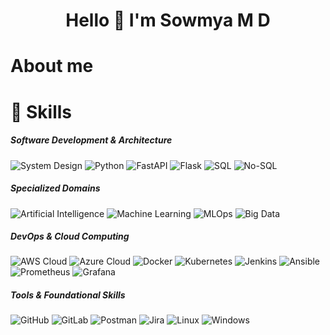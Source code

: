 <h1 align="center">Hello 👋 I'm Sowmya M D</h1>

<h1 align="left">About me</h1>

<h1 align="left">🌟 Skills</h1>
<h5>Software Development & Architecture</h5>
<p align="left">
    <img src="https://img.shields.io/badge/System%20Design-FF6F00?style=for-the-badge&logo=googledesign&logoColor=white" alt="System Design" />
    <img src="https://img.shields.io/badge/Python-3776AB?style=for-the-badge&logo=python&logoColor=white" alt="Python" />
    <img src="https://img.shields.io/badge/FastAPI-009688?style=for-the-badge&logo=fastapi" alt="FastAPI" />
    <img src="https://img.shields.io/badge/Flask-000000?style=for-the-badge&logo=flask&logoColor=white" alt="Flask" />
    <img src="https://img.shields.io/badge/SQL-4479A5?style=for-the-badge&logo=mysql&logoColor=white" alt="SQL" />
    <img src="https://img.shields.io/badge/NoSQL-000000?style=for-the-badge&logo=mongodb&logoColor=white" alt="No-SQL" />
</p>

<h5>Specialized Domains</h5>
<p align="left">
    <img src="https://img.shields.io/badge/Artificial%20Intelligence-FF4700?style=for-the-badge&logo=tensorflow&logoColor=white" alt="Artificial Intelligence" />
    <img src="https://img.shields.io/badge/Machine%20Learning-5D2B5D?style=for-the-badge&logo=scikit-learn&logoColor=white" alt="Machine Learning" />
    <img src="https://img.shields.io/badge/MLOps-006B78?style=for-the-badge" alt="MLOps" />
    <img src="https://img.shields.io/badge/Big%20Data-FF8C00?style=for-the-badge&logo=apache-hadoop&logoColor=white" alt="Big Data" />
</p>

<h5>DevOps & Cloud Computing</h5>
<p align="left">
    <img src="https://img.shields.io/badge/AWS%20Cloud-232F3E?style=for-the-badge&logo=amazon-aws&logoColor=white" alt="AWS Cloud" />
    <img src="https://img.shields.io/badge/Azure%20Cloud-0078D4?style=for-the-badge&logo=microsoft-azure&logoColor=white" alt="Azure Cloud" />
    <img src="https://img.shields.io/badge/Docker-2496ED?style=for-the-badge&logo=docker&logoColor=white" alt="Docker" />
    <img src="https://img.shields.io/badge/Kubernetes-326CE5?style=for-the-badge&logo=kubernetes&logoColor=white" alt="Kubernetes" />
    <img src="https://img.shields.io/badge/Jenkins-D24939?style=for-the-badge&logo=jenkins&logoColor=white" alt="Jenkins" />
    <img src="https://img.shields.io/badge/Ansible-EE0000?style=for-the-badge&logo=ansible&logoColor=white" alt="Ansible" />
    <img src="https://img.shields.io/badge/Prometheus-E6522C?style=for-the-badge&logo=prometheus&logoColor=white" alt="Prometheus" />
    <img src="https://img.shields.io/badge/Grafana-F05A28?style=for-the-badge&logo=grafana&logoColor=white" alt="Grafana" />
</p>

<h5>Tools & Foundational Skills</h5>
<p align="left">
    <img src="https://img.shields.io/badge/GitHub-181717?style=for-the-badge&logo=github&logoColor=white" alt="GitHub" />
    <img src="https://img.shields.io/badge/GitLab-FCA121?style=for-the-badge&logo=gitlab&logoColor=white" alt="GitLab" />
    <img src="https://img.shields.io/badge/Postman-FF6C37?style=for-the-badge&logo=postman&logoColor=white" alt="Postman" />
    <img src="https://img.shields.io/badge/Jira-0052CC?style=for-the-badge&logo=jira&logoColor=white" alt="Jira" />
    <img src="https://img.shields.io/badge/Linux-FCC624?style=for-the-badge&logo=linux&logoColor=black" alt="Linux" />
    <img src="https://img.shields.io/badge/Windows-0078D4?style=for-the-badge&logo=windows&logoColor=white" alt="Windows" />
</p>


<!--
**vpnsowmyame/vpnsowmyame** is a ✨ _special_ ✨ repository because its `README.md` (this file) appears on your GitHub profile.

Here are some ideas to get you started:

- 🔭 I’m currently working on ...
- 🌱 I’m currently learning ...
- 👯 I’m looking to collaborate on ...
- 🤔 I’m looking for help with ...
- 💬 Ask me about ...
- 📫 How to reach me: ...
- 😄 Pronouns: ...
- ⚡ Fun fact: ...
-->
